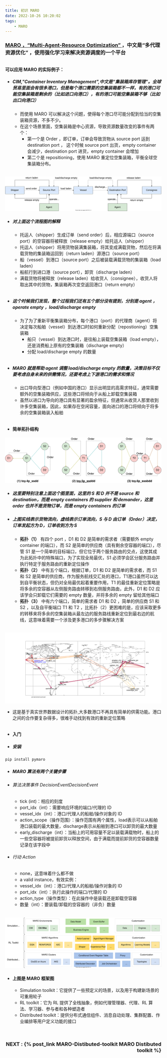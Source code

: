 ```yaml
---
title: 初识 MARO
date: 2022-10-26 10:20:02
tags:
	- MARO
---
```

### [MARO ，“Multi-Agent-Resource Optimization” ](https://github.com/microsoft/maro)<!--more-->，中文是“多代理资源优化” ，使用强化学习来解决资源调度的一个平台
######
#### 可以应用 MARO 的实际例子：

- ##### CIM,"Container Inventory Management",中文是“集装箱库存管理”。全球贸易里面会有很多港口，但是每个港口需要的空集装箱都不一样，有的港口可能空集装箱是剩余的（比如进口向港口），有的港口可能空集装箱不够（比如出口向港口）
	- 而使用 MARO 可以解决这个问题，使得每个港口尽可能分配到恰当的空集装箱资源，不多不少。
	- 在这个场景里面，空集装箱是中心资源，导致资源数量改变的事件有两个：
		- 第一个是 Order ，即订单，订单会导致货物从 source port 运到 destination port ， 这个时候 source port 出货，empty container 会减少，destination port 进货，empty container 会增加
		- 第二个是 repositioning，使用 MARO 重定位空集装箱，平衡全球空集装箱分布。
######

![](https://raw.githubusercontent.com/HCY-ASLEEP/picture-bed/main/picture-bed/cim.container_flow.svg)

- ##### 对上面这个流程图的解释
	- 托运人（shipper）生成订单（send order）后，相应源端口（source port）的空容器将被释放（release empty）给托运人（shipper）
	- 托运人（shipper）将用货物装满集装箱，将其变成满载货物，然后在将满载货物的集装箱运回到（return laden）源港口（source port）
	- 船（vessel）到港口（source port）之后被装载满载货物的集装箱（load laden）
	- 船航行到进口港（source port），卸货（discharge laden）
	- 满载货物将被释放（release laden）给收货人（consignee），收货人将取出其中的货物，集装箱再次变空返回港口（return empty）
######
- ##### 这个时候我们发现，整个过程我们还有五个部分没有提到，分别是 agent ，operate empty ，load/discharge empty 
	- 为了为了重新平衡集装箱分布，每个港口（port）的代理商（agent）将决定每次船舶（vessel）到达港口时如何重新分配（repostioning）空集装箱
		- 船只（vessel）到达港口时，是往船上装载空集装箱（load empty），还是消费船上原有的空集装箱（discharge empty）
		- 分配 load/discharge empty 的数量
######
- ##### MARO 就是帮助 agent 调整 load/discharge empty 的数量，决策目标不仅要考虑自身未来的供需情况，还要考虑上下游港口的需求和情况
	- 出口导向型港口（例如中国的港口）显示出明显的高需求特征，通常需要额外的空集装箱供应，这些港口将倾向于从船上卸载空集装箱
	- 虽然以进口为导向的港口具有显著的盈余特征，但通常从收货人那里收到许多空集装箱，因此，如果存在空闲容量，面向进口的港口将倾向于将多余的空集装箱装入船舶
######
- #### 简单拓扑结构
![](https://raw.githubusercontent.com/HCY-ASLEEP/picture-bed/main/picture-bed/cim.toys.svg)
- ##### 这里要特别注意上面这个图里面，这里的 S 和 D 并不是 source 和 destination，而是 empty containers 的 supplier 和 demander，这里 order 也并不是货物订单，而是 empty containers 的订单
- ##### 上图实线表示货物流向，虚线表示订单流向，S 与 D 由订单（Order）决定，订单发起方为 D，订单收到方为 S
	- **拓扑（1）** 有四个 port ，D1 和 D2 是简单的需求者（需要额外 empty container 的端口），而 S2 是简单的供应商（具有剩余空容器的端口），尽管 S1 是一个简单的目标端口，但它位于两个服务路由的交点，这使其成为此拓扑中的特殊端口，为了实现全局最优，S1 必须学会区分服务路由并执行特定于服务路由的重新定位操作
	- **拓扑（2）** 中有五个端口，根据订单，D1 和 D2 是简单的需求者，而 S1 和 S2 是简单的供应商，作为服务航线交汇处的港口，T1港口虽然可以达到自平衡状态，但仍对全局最优起着重要作用，T1 的最佳重新定位策略是将多余的空容器从左侧服务路由转移到右侧服务路由，此外，D1 和 D2 应该学会只卸载它们需要的 empty 数量，并将多余的 empty 留给其他端口
	- **拓扑（3）** 中有六个端口，简单的需求者 D1 和 D2 ，简单的供应商 S1 和 S2 ，以及自平衡端口 T1 和 T2 ，比拓扑（2）更困难的是，应该采取更多的转移来将多余的空集装箱从最左边的服务路线重新定位到最右边的航线，这意味着需要一个涉及更多港口的多步骤解决方案
######
![](https://raw.githubusercontent.com/HCY-ASLEEP/picture-bed/main/picture-bed/cim.global_trade.svg)
- 这是基于真实世界数据设计的拓扑,大多数港口不再具有简单的供需功能。港口之间的合作要复杂得多，很难手动找到有效的重新定位策略
######
- #### 入门
- ##### 安装
```python
pip install pymaro
```
- ##### MARO 算法有两个关键步骤
- ###### 算法决策事件 DecisionEventDecisionEvent
	- tick (int)：相应的刻度
	- port_idx（int）：需要响应环境的端口/代理的 ID
	- vessel_idx（int）：港口/代理人的船舶/操作对象的 ID
	- action_scope（操作范围）：操作范围有两个属性，load表示可以从船舶港口装载的最大数量，discharge表示从船舶到港口可以卸货的最大数量
	- early_discharge（int）：当船上的可用容量不足以装载满载物时，船上的一些空容器将被提前卸货以释放空间，由于满载而提前卸货的空容器数量记录在该字段中
- ###### 行动 Action
	- none，这意味着什么都不做
	- a valid instance，有效实例：
	- vessel_idx（int）：港口/代理人的船舶/操作对象的 ID
	- port_idx（int）：执行此操作的端口/代理的 ID
	- action_type（操作类型）：在此操作中是装载还是卸载空容器
	- 数量（int）：要装载/卸载的空容器的（非负）数量
######
![](https://raw.githubusercontent.com/HCY-ASLEEP/picture-bed/main/picture-bed/maro_overview.svg)
- #### 上图是 MARO 框架图
	- Simulation toolkit：它提供了一些预定义的场景，以及用于构建新场景的可重用轮子
	- RL toolkit：它为 RL 提供了全栈抽象，例如代理管理器、代理、RL 算法、学习器、参与者和各种塑造者
	- Distributed toolkit：提供分布式通信组件、消息自动处理、集群配置、作业编排等用户定义功能的接口
    
<br/>
<h3>
<div align="right" >
NEXT : {% post_link MARO-Distibuted-toolkit MARO Distibuted toolkit %}
</div>
</h3>



